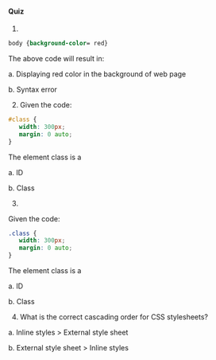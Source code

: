 
#### Quiz

1. 
```css
body {background-color= red}
```
The above code will result in:

a. Displaying red color in the background of web page

b. Syntax error 

2. Given the code:
```css
#class {
   width: 300px;
   margin: 0 auto;
}
```
The element class is a 

a. ID 

b. Class

3.
Given the code:
```css
.class {
   width: 300px;
   margin: 0 auto;
}
```
The element class is a 

a. ID

b. Class 

4. What is the correct cascading order for CSS stylesheets?

a.  Inline styles > External style sheet

b.  External style sheet > Inline styles  
